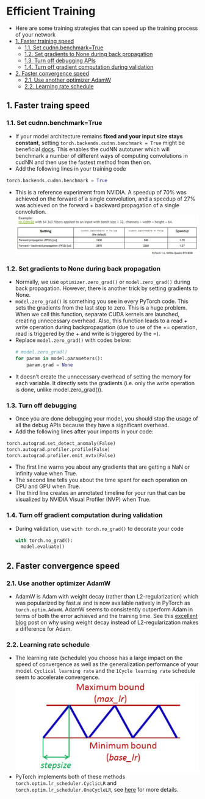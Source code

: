 # Efficient Training
- Here are some training strategies that can speed up the training process of your network
- [1. Faster training speed](#1-faster-traing-speed)
  * [1.1. Set cudnn.benchmark=True](#11-set-cudnnbenchmarktrue)
  * [1.2. Set gradients to None during back propagation](#12-set-gradients-to-none-during-back-propagation)
  * [1.3. Turn off debugging APIs](#13-turn-off-debugging)
  * [1.4. Turn off gradient computation during validation](#14-turn-off-gradient-computation-during-validation)
- [2. Faster convergence speed](#2-faster-convergence-speed)
  * [2.1. Use another optimizer AdamW](#2-faster-convergence-speed)
  * [2.2. Learning rate schedule](#2-faster-convergence-speed)

## 1. Faster traing speed
### 1.1. Set cudnn.benchmark=True
- If your model architecture remains **fixed and your input size stays constant**, setting `torch.backends.cudnn.benchmark = True` might be beneficial [docs](https://pytorch.org/docs/stable/backends.html#torch-backends-cudnn). This enables the cudNN autotuner which will benchmark a number of different ways of computing convolutions in cudNN and then use the fastest method from then on.
- Add the following lines in your training code
```python
torch.backends.cudnn.benchmark = True
```
- This is a reference experiment from NVIDIA. A speedup of 70% was achieved on the forward  of a single convolution, and a speedup of 27% was achieved on the forward + backward propagation of a single convolution.
![img](images/img13.JPG)
### 1.2. Set gradients to None during back propagation
- Normally, we use `optimizer.zero_grad()` or `model.zero_grad()` during back propagation. However, there is another trick by setting gradients to None.
- `model.zero_grad()` is something you see in every PyTorch code. This sets the gradients from the last step to zero. This is a huge problem. When we call this function, separate CUDA kernels are launched, creating unnecessary overhead. Also, this function leads to a read + write operation during backpropagation (due to use of the += operation, read is triggered by the + and write is triggered by the =).
- Replace `model.zero_grad()` with codes below:
  ```python
  # model.zero_grad()
  for param in model.parameters():
      param.grad = None
  ```
- It doesn’t create the unnecessary overhead of setting the memory for each variable. It directly sets the gradients (i.e. only the write operation is done, unlike model.zero_grad()).
### 1.3. Turn off debugging
- Once you are done debugging your model, you should stop the usage of all the debug APIs because they have a significant overhead.
- Add the following lines after your imports in your code:
```
torch.autograd.set_detect_anomaly(False)
torch.autograd.profiler.profile(False)
torch.autograd.profiler.emit_nvtx(False)
```
- The first line warns you about any gradients that are getting a NaN or infinity value when True.
- The second line tells you about the time spent for each operation on CPU and GPU when True.
- The third line creates an annotated timeline for your run that can be visualized by NVIDIA Visual Profiler (NVP) when True.

### 1.4. Turn off gradient computation during validation
- During validation, use `with torch.no_grad()` to decorate your code
  ```python
  with torch.no_grad():
    model.evaluate()
  ```
## 2. Faster convergence speed
### 2.1. Use another optimizer AdamW
- AdamW is Adam with weight decay (rather than L2-regularization) which was popularized by fast.ai and is now available natively in PyTorch as `torch.optim.AdamW`. AdamW seems to consistently outperform Adam in terms of both the error achieved and the training time. See this [excellent blog](https://www.fast.ai/2018/07/02/adam-weight-decay/) post on why using weight decay instead of L2-regularization makes a difference for Adam.
### 2.2. Learning rate schedule
- The learning rate (schedule) you choose has a large impact on the speed of convergence as well as the generalization performance of your model. `Cyclical learning rate` and the `1Cycle learning rate` schedule seem to accelerate convergence.
![img](images/img15.JPG)
- PyTorch implements both of these methods `torch.optim.lr_scheduler.CyclicLR` and `torch.optim.lr_scheduler.OneCycleLR`, see [here]() for more details.
